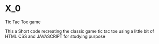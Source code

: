 # X_0
Tic Tac Toe game

This a Short code recreating the classic game tic tac toe using a little bit of HTML CSS and JAVASCRIPT for studying purpose 
